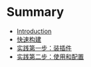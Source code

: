 # Summary

* [Introduction](README.md)
* [快速构建](getting-started.md)
* [实践第一步：装插件](install-plug-in.md)
* [实践第二步：使用和配置](use-and-configurationmd.md)

